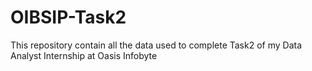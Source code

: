 # OIBSIP-Task2
This repository contain all the data used to complete Task2 of my Data Analyst Internship at Oasis Infobyte


